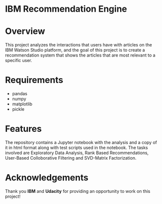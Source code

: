 # IBM Recommendation Engine

# Overview

This project analyzes the interactions that users have with articles on the IBM Watson Studio platform, and the goal of this project is to create a recommendation system that shows the articles that are most relevant to a specific user.

# Requirements
- pandas
- numpy
- matplotlib
- pickle

# Features
The repository contains a Jupyter notebook with the analysis and a copy of it in html format along with test scripts used in the notebook. The tasks involved are Exploratory Data Analysis, Rank Based Recommendations, User-Based Colloborative Filtering and SVD-Matrix Factorization.

# Acknowledgements

Thank you **IBM** and **Udacity** for providing an opportunity to work on this project! 

